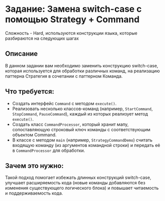# Задание: Замена switch-case с помощью Strategy + Command

Сложность - Hard, используются конструкции языка, которые разбираются на следующих шагах

## Описание

В данном задании вам необходимо заменить конструкцию switch-case, которая используется для обработки различных команд,
на реализацию паттерна Стратегия в сочетании с паттерном Команда.

## Что требуется:

- Создать интерфейс `Command` с методом `execute()`.
- Реализовать несколько классов-команд (например, `StartCommand`, `StopCommand`, `PauseCommand`), каждый из которых
  реализует метод `execute()`.
- Создать класс `CommandProcessor`, который хранит мапу, сопоставляющую строковый ключ команды с соответствующим
  объектом Command.
- В классе с методом `main` (например, `StrategyCommandDemo`) считать входящую команду (из аргументов командной строки)
  и передать её в `CommandProcessor` для обработки.

## Зачем это нужно:

Такой подход помогает избежать длинных конструкций switch-case, улучшает расширяемость кода (новые команды добавляются
без изменения существующего логического блока) и повышает читаемость и поддерживаемость кода.
